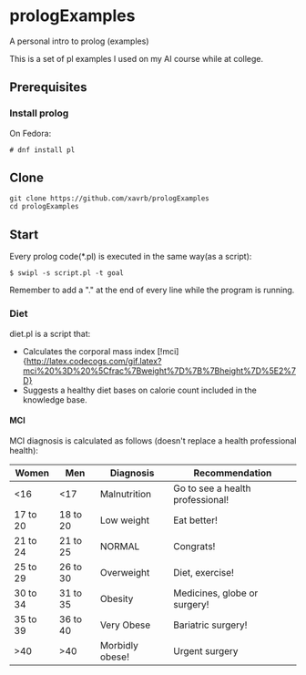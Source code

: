 # prologExamples
A personal intro to prolog (examples)

This is a set of pl examples I used on my AI course while at college.

## Prerequisites
### Install prolog

On Fedora:

```shell
# dnf install pl
```

## Clone

```shell
git clone https://github.com/xavrb/prologExamples
cd prologExamples

```


## Start
Every prolog code(*.pl) is executed in the same way(as a script):

```shell
$ swipl -s script.pl -t goal
```
Remember to add a "." at the end of every line while the program is running.


### Diet
diet.pl is a script that:
* Calculates the corporal mass index [!mci]{http://latex.codecogs.com/gif.latex?mci%20%3D%20%5Cfrac%7Bweight%7D%7B%7Bheight%7D%5E2%7D}
* Suggests a healthy diet bases on calorie count included in the knowledge base.

#### MCI
MCI diagnosis is calculated as follows (doesn't replace a health professional health):

| Women	|Men	|Diagnosis	| Recommendation	|
|-------|-------|---------------|-----------------------|
|<16	|<17	| Malnutrition	| Go to see a health professional!|
|17 to 20	|18 to 20	| Low weight	|Eat better!	|
|21 to 24	|21 to 25	| NORMAL	|Congrats!	|
|25 to 29	|26 to 30	| Overweight	|Diet, exercise!	|
|30 to 34	|31 to 35	| Obesity	|Medicines, globe or surgery!	|
|35 to 39	|36 to 40	| Very Obese	|Bariatric surgery!	|
|>40	|>40	| Morbidly obese!	|Urgent surgery	|













